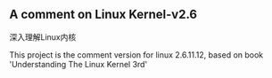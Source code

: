 ## A comment on Linux Kernel-v2.6
深入理解Linux内核

This project is the comment version for linux 2.6.11.12,
based on book 'Understanding The Linux Kernel 3rd'


